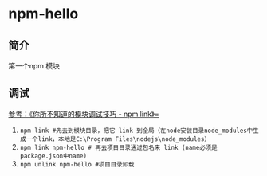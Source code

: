 # npm-hello

## 简介
第一个npm 模块

## 调试
[参考：《你所不知道的模块调试技巧 - npm link》=](https://github.com/atian25/blog/issues/17)

1. `npm link #先去到模块目录，把它 link 到全局（在node安装目录node_modules中生成一个link，本地是C:\Program Files\nodejs\node_modules）`
2. `npm link npm-hello # 再去项目目录通过包名来 link (name必须是 package.json中name)`
3. `npm unlink npm-hello #项目目录卸载`